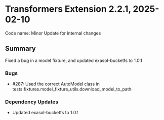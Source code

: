 # Transformers Extension 2.2.1, 2025-02-10

Code name: Minor Update for internal changes

## Summary

Fixed a bug in a model fixture, and updated exasol-bucketfs to 1.0.1

### Bugs

- #287: Used the correct AutoModel class in tests.fixtures.model_fixture_utils.download_model_to_path

### Dependency Updates

- Updated exasol-bucketfs to 1.0.1